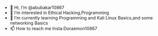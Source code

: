 - 👋 Hi, I’m @abubakar10867
- 👀 I’m interested in Ethical Hacking,Programming
- 🌱 I’m currently learning Programming and Kali Linux Basics,and some networking Basics
- 📫 How to reach me Insta:Doraemon10867
